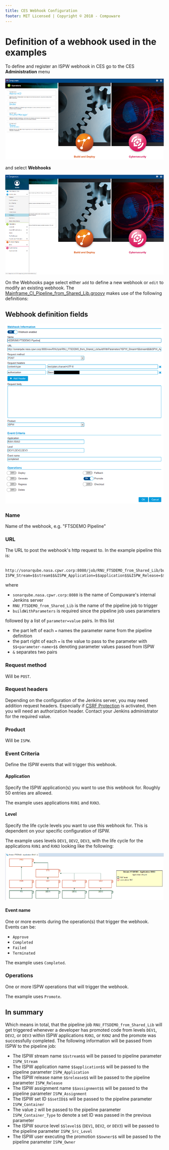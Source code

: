 ```yaml
---
title: CES Webhook Configuration
footer: MIT Licensed | Copyright © 2018 - Compuware
---
```

# Definition of a webhook used in the examples

To define and register an ISPW webhook in CES go to the CES **Administration** menu 

![CES Menu](./images/CES_menu.png)

and select **Webhooks**

![Webhooks page](./images/CES_admin_menu_Webhooks.png)

On the Webhooks page select either `add` to define a new webhook or `edit` to modify an existing webhook. The [Mainframe_CI_Pipeline_from_Shared_Lib.groovy](../advanced_pipelines/readme.md#mainframe-ci-pipeline-from-shared-lib) makes use of the following definitions:

## Webhook definition fields

![Webhook example](./images/Webhook_example.png)

### Name

Name of the webhook, e.g. "FTSDEMO Pipeline"

### URL

The URL to post the webhook's http request to. In the example pipeline this is:
```
    http://sonarqube.nasa.cpwr.corp:8080/job/RNU_FTSDEMO_from_Shared_Lib/buildWithParameters?ISPW_Stream=$$stream$$&ISPW_Application=$$application$$&ISPW_Release=$$release$$&ISPW_Assignment=$$assignment$$&ISPW_Container=$$setID$$&ISPW_Container_Type=2&ISPW_Src_Level=$$level$$&ISPW_Owner=$$owner$$
```

where

- `sonarqube.nasa.cpwr.corp:8080` is the name of Compuware's internal Jenkins server
- `RNU_FTSDEMO_from_Shared_Lib` is the name of the pipeline job to trigger
- `buildWithParameters` is required since the pipeline job uses parameters

followed by a list of `parameter=value` pairs. In this list

- the part left of each `=` names the parameter name from the pipeline definition
- the part right of each `=` is the value to pass to the parameter with `$$<parameter-name>$$` denoting parameter values passed from ISPW
- `&` separates two pairs

### Request method

Will be `POST`.

### Request headers

Depending on the configuration of the Jenkins server, you may need addition request headers. Especially if [CSRF Protection](https://www.jenkins.io/doc/book/security/csrf-protection) is activated, then you will need an authorization header. Contact your Jenkins administrator for the required value.

### Product

Will be `ISPW`.

### Event Criteria

Define the ISPW events that will trigger this webhook.

#### Application

Specify the ISPW application(s) you want to use this webhook for. Roughly 50 entries are allowed.

The example uses applications `RXN1` and `RXN3`.

#### Level

Specify the life cycle levels you want to use this webhook for. This is dependent on your specific configuration of ISPW.

The example uses levels `DEV1`, `DEV2`, `DEV3`, with the life cycle for the applications `RXN1` and `RXN3` looking like the following:

![Example life cycle](./images/Example_life_cycle.png)

#### Event name

One or more events during the operation(s) that trigger the webhook. Events can be:

- `Approve`
- `Completed`
- `Failed`
- `Terminated`

The example uses `Completed`.

### Operations

One or more ISPW operations that will trigger the webhook.

The example uses `Promote`.

## In summary

Which means in total, that the pipeline job `RNU_FTSDEMO_from_Shared_Lib` will get triggered whenever a developer has promoted code from levels `DEV1`, `DEV2`, or `DEV3` within ISPW applications `RXN1`, or `RXN2` and the promote was successfully completed. The following information will be passed from ISPW to the pipeline job:

- The ISPW stream name `$$stream$$` will be passed to pipeline parameter `ISPW_Stream`
- The ISPW application name `$$application$$` will be passed to the pipeline parameter `ISPW_Application`
- The ISPW release name `$$release$$` will be passed to the pipeline parameter `ISPW_Release`
- The ISPW assignment name `$$assignment$$` will be passed to the pipeline parameter `ISPW_Assignment`
- The ISPW set ID `$$setID$$` will be passed to the pipeline parameter `ISPW_Container`
- The value `2` will be passed to the pipeline parameter `ISPW_Container_Type` to denote a set ID was passed in the previous parameter
- The ISPW source level `$$level$$` (`DEV1`, `DEV2`, or `DEV3`) will be passed to the pipeline parameter `ISPW_Src_Level`
- The ISPW user executing the promotion `$$owner$$` will be passed to the pipeline parameter `ISPW_Owner`
<!--stackedit_data:
eyJoaXN0b3J5IjpbMTM5OTEyNDI3N119
-->